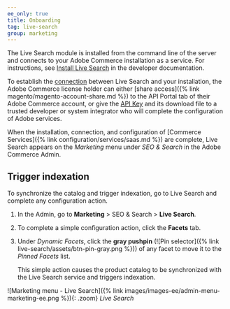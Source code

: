 ```yaml
---
ee_only: true
title: Onboarding
tag: live-search
group: marketing
---
```


The Live Search module is installed from the command line of the server and connects to your Adobe Commerce installation as a service. For instructions, see [Install Live Search](https://devdocs-beta.magento.com/live-search/install.html) in the developer documentation.

To establish the [connection](https://devdocs-beta.magento.com/live-search/config-connect.html) between Live Search and your installation, the Adobe Commerce license holder can either [share access]({% link magento/magento-account-share.md %}) to the API Portal tab of their Adobe Commerce account, or give the [API Key](https://devdocs.magento.com/marketplace/eqp/v1/access-keys.html) and its download file to a trusted developer or system integrator who will complete the configuration of Adobe services.

When the installation, connection, and configuration of [Commerce Services]({% link configuration/services/saas.md %}) are complete, Live Search appears on the _Marketing_ menu under _SEO & Search_ in the Adobe Commerce Admin.

## Trigger indexation

To synchronize the catalog and trigger indexation, go to Live Search and complete any configuration action.

1. In the Admin, go to **Marketing** > SEO & Search > **Live Search**.
1. To complete a simple configuration action, click the **Facets** tab.
1. Under _Dynamic Facets_, click the **gray pushpin** (![Pin selector]({% link live-search/assets/btn-pin-gray.png %})) of any facet to move it to the _Pinned Facets_ list.

   This simple action causes the product catalog to be synchronized with the Live Search service and triggers indexation.

![Marketing menu - Live Search]({% link images/images-ee/admin-menu-marketing-ee.png %}){: .zoom}
_Live Search_
